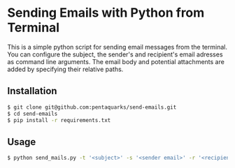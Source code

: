# Sending Emails with Python from Terminal

This is a simple python script for sending email messages from the terminal. You can configure the subject, the sender's and recipient's email adresses as command line arguments. The email body and potential attachments are added by specifying their relative paths.

## Installation

```bash
$ git clone git@github.com:pentaquarks/send-emails.git
$ cd send-emails
$ pip install -r requirements.txt
```

## Usage

```bash
$ python send_mails.py -t '<subject>' -s '<sender email>' -r '<recipients email>' -b '<path/to/body>' -a '<path/to/attachment>'
```
